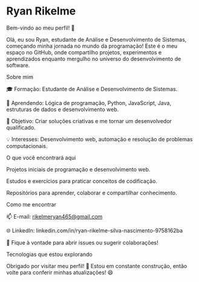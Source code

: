 # Ryan Rikelme

Bem-vindo ao meu perfil! 👋

Olá, eu sou Ryan, estudante de Análise e Desenvolvimento de Sistemas, começando minha jornada no mundo da programação! Este é o meu espaço no GitHub, onde compartilho projetos, experimentos e aprendizados enquanto mergulho no universo do desenvolvimento de software.

Sobre mim





🎓 Formação: Estudante de Análise e Desenvolvimento de Sistemas.



🌱 Aprendendo: Lógica de programação, Python, JavaScript, Java, estruturas de dados e desenvolvimento web.



🚀 Objetivo: Criar soluções criativas e me tornar um desenvolvedor qualificado.



💡 Interesses: Desenvolvimento web, automação e resolução de problemas computacionais.

O que você encontrará aqui





Projetos iniciais de programação e desenvolvimento web.



Estudos e exercícios para praticar conceitos de codificação.



Repositórios para aprender, colaborar e compartilhar conhecimento.

Como me encontrar





📫 E-mail: rikelmeryan465@gmail.com



🌐 LinkedIn: linkedin.com/in/ryan-rikelme-silva-nascimento-9758162ba



💬 Fique à vontade para abrir issues ou sugerir colaborações!

Tecnologias que estou explorando











Obrigado por visitar meu perfil! 🚧 Estou em constante construção, então volte para conferir minhas atualizações! 😄
